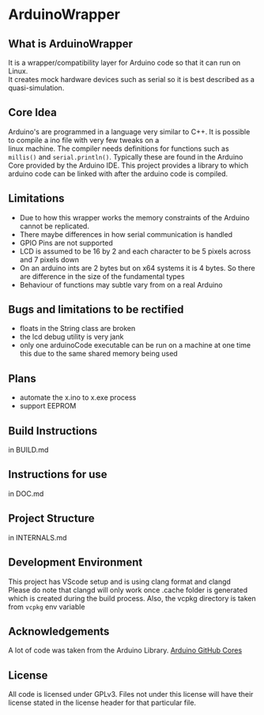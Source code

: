 # ArduinoWrapper

## What is ArduinoWrapper
It is a wrapper/compatibility layer for Arduino code so that it can run on Linux.  
It creates mock hardware devices such as serial so it is best described as a quasi-simulation.

## Core Idea
Arduino's are programmed in a language very similar to C++. It is possible to compile a ino file with very few tweaks on a  
linux machine. The compiler needs definitions for functions such as `millis()` and `serial.println()`. Typically these are
found in the Arduino Core provided by the Arduino IDE. This project provides a library to which arduino code can be linked with
after the arduino code is compiled.  

## Limitations
- Due to how this wrapper works the memory constraints of the Arduino cannot be replicated.  
- There maybe differences in how serial communication is handled  
- GPIO Pins are not supported  
- LCD is assumed to be 16 by 2 and each character to be 5 pixels across and 7 pixels down  
- On an arduino ints are 2 bytes but on x64 systems it is 4 bytes. So there are difference in the size of the fundamental types
- Behaviour of functions may subtle vary from on a real Arduino

## Bugs and limitations to be rectified
- floats in the String class are broken
- the lcd debug utility is very jank
- only one arduinoCode executable can be run on a machine at one time this due to the same shared memory being used

## Plans
- automate the x.ino to x.exe process
- support EEPROM

## Build Instructions
in BUILD.md

## Instructions for use
in DOC.md

## Project Structure
in INTERNALS.md

## Development Environment
This project has VScode setup and is using clang format and clangd  
Please do note that clangd will only work once .cache folder is generated which is created during the build process. Also, the vcpkg directory is taken from ```vcpkg``` env variable

## Acknowledgements
A lot of code was taken from the Arduino Library. [Arduino GitHub Cores](https://github.com/arduino)

## License
All code is licensed under GPLv3. Files not under this license will have their license stated in the license header for that particular file.

